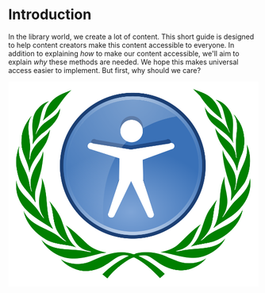 # Introduction

In the library world, we create a lot of content. This short guide is designed to help content creators make this content accessible to everyone. In addition to explaining _how_ to make our content accessible, we'll aim to explain _why_ these methods are needed. We hope this makes universal access easier to implement. But first, why should we care?

![We can&apos;t sit on our laurels and assume that our content can be used by everyone.](.gitbook/assets/1000px-web_accessibility_laurel.svg.png)





